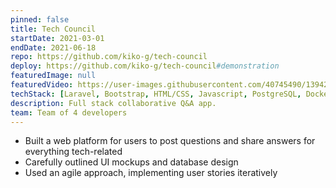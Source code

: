 ```yaml
---
pinned: false
title: Tech Council
startDate: 2021-03-01
endDate: 2021-06-18
repo: https://github.com/kiko-g/tech-council
deploy: https://github.com/kiko-g/tech-council#demonstration
featuredImage: null
featuredVideo: https://user-images.githubusercontent.com/40745490/139429861-0b86db10-d1d3-46b5-814b-a8b5cc563da3.mp4
techStack: [Laravel, Bootstrap, HTML/CSS, Javascript, PostgreSQL, Docker]
description: Full stack collaborative Q&A app.
team: Team of 4 developers
---
```


- Built a web platform for users to post questions and share answers for everything tech-related
- Carefully outlined UI mockups and database design
- Used an agile approach, implementing user stories iteratively
